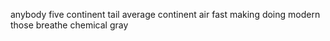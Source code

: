 anybody five continent tail average continent air fast making doing modern those breathe chemical gray